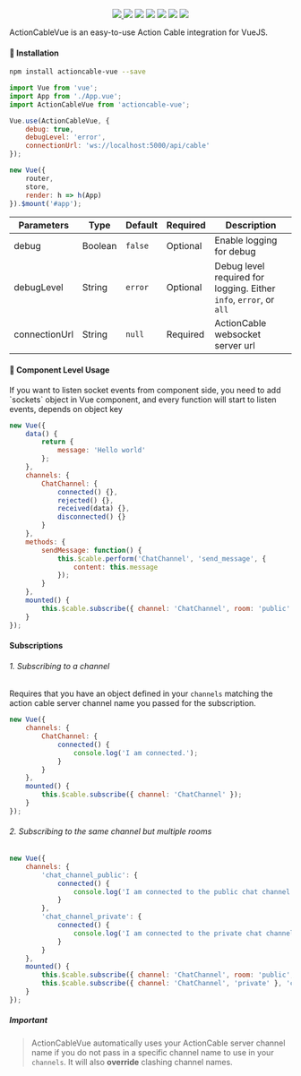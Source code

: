<p align="center">
  <a href="https://www.npmjs.com/package/actioncable-vue"><img src="https://img.shields.io/npm/v/actioncable-vue.svg"/> <img src="https://img.shields.io/npm/dt/actioncable-vue.svg"/></a>
  <a href="https://github.com/vuejs/awesome-vue"><img src="https://cdn.rawgit.com/sindresorhus/awesome/d7305f38d29fed78fa85652e3a63e154dd8e8829/media/badge.svg"/></a>
  <a href="https://vuejs.org/"><img src="https://img.shields.io/badge/vue-2.x-brightgreen.svg"/></a>
  <a href="http://packagequality.com/#?package=actioncable-vue"><img src="http://npm.packagequality.com/shield/actioncable-vue.svg"/></a>
  <a href="https://github.com/MetinSeylan/Vue-Socket.io/"><img src="https://img.shields.io/npm/l/actioncable-vue.svg"/></a>
  <a href="https://github.com/MetinSeylan/Vue-Socket.io/"><img src="https://img.shields.io/github/stars/MetinSeylan/Vue-Socket.io.svg"/></a>
</p>

<p>ActionCableVue is an easy-to-use Action Cable integration for VueJS.<p>

#### 🚀 Installation

```bash
npm install actioncable-vue --save
```

```javascript
import Vue from 'vue';
import App from './App.vue';
import ActionCableVue from 'actioncable-vue';

Vue.use(ActionCableVue, {
	debug: true,
	debugLevel: 'error',
	connectionUrl: 'ws://localhost:5000/api/cable'
});

new Vue({
	router,
	store,
	render: h => h(App)
}).$mount('#app');
```

| **Parameters** | **Type** | **Default** | **Required** | **Description**                                                           |
| -------------- | -------- | ----------- | ------------ | ------------------------------------------------------------------------- |
| debug          | Boolean  | `false`     | Optional     | Enable logging for debug                                                  |
| debugLevel     | String   | `error`     | Optional     | Debug level required for logging. Either `info`, `error`, or `all` |
| connectionUrl  | String   | `null`      | Required     | ActionCable websocket server url                                          |

#### 🌈 Component Level Usage

<p>If you want to listen socket events from component side, you need to add `sockets` object in Vue component, and every function will start to listen events, depends on object key</p>

```javascript
new Vue({
	data() {
		return {
			message: 'Hello world'
		};
	},
	channels: {
		ChatChannel: {
			connected() {},
			rejected() {},
			received(data) {},
			disconnected() {}
		}
	},
	methods: {
		sendMessage: function() {
			this.$cable.perform('ChatChannel', 'send_message', {
				content: this.message
			});
		}
	},
	mounted() {
		this.$cable.subscribe({ channel: 'ChatChannel', room: 'public' });
	}
});
```

#### Subscriptions

###### 1. Subscribing to a channel

Requires that you have an object defined in your `channels` matching the action cable server channel name you passed for the subscription.

```javascript
new Vue({
	channels: {
		ChatChannel: {
			connected() {
				console.log('I am connected.');
			}
		}
	},
	mounted() {
		this.$cable.subscribe({ channel: 'ChatChannel' });
	}
});
```

###### 2. Subscribing to the same channel but multiple rooms

```javascript
new Vue({
	channels: {
		'chat_channel_public': {
			connected() {
				console.log('I am connected to the public chat channel.');
			}
		},
		'chat_channel_private': {
			connected() {
				console.log('I am connected to the private chat channel.');
			}
		}
	},
	mounted() {
		this.$cable.subscribe({ channel: 'ChatChannel', room: 'public', 'chat_channel_public' });
		this.$cable.subscribe({ channel: 'ChatChannel', 'private' }, 'chat_channel_private');
	}
});
```

##### Important

> ActionCableVue automatically uses your ActionCable server channel name if you do not pass in a specific channel name to use in your `channels`. It will also **override** clashing channel names.
